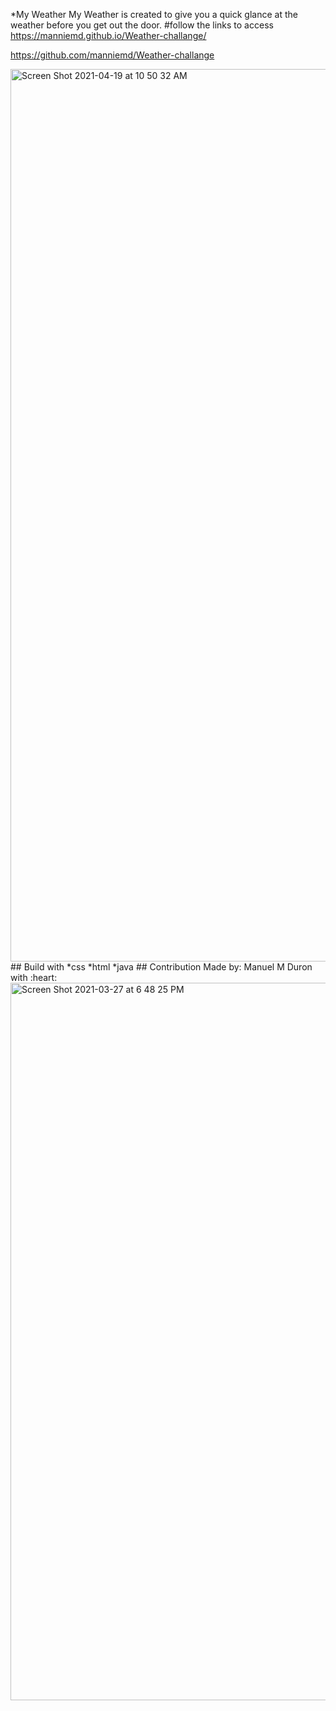 *My Weather 
My Weather is created to give you a quick glance at the weather before you get out the door.
#follow the links to access 
https://manniemd.github.io/Weather-challange/

https://github.com/manniemd/Weather-challange

<img width="1428" alt="Screen Shot 2021-04-19 at 10 50 32 AM" src="https://user-images.githubusercontent.com/76885757/115256443-374e9900-a0fd-11eb-88cd-f0dfb5cb07c8.png">
## Build with 
 *css
 *html
 *java
 ## Contribution
  Made by: Manuel M Duron with :heart:
  <img width="1148" alt="Screen Shot 2021-03-27 at 6 48 25 PM" src="https://user-images.githubusercontent.com/76885757/112736964-26ab6880-8f2d-11eb-895d-779deb8ad7b9.png">